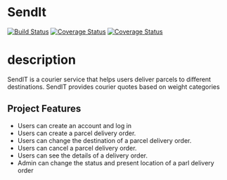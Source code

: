 # SendIt
[![Build Status](https://www.travis-ci.org/nanfuka/SendIt.svg?branch=161834211-user-able-view-all-orders)](https://www.travis-ci.org/nanfuka/SendIt)
[![Coverage Status](https://coveralls.io/repos/github/nanfuka/SendIt/badge.svg?branch=master)](https://coveralls.io/github/nanfuka/SendIt?branch=master)
[![Coverage Status](https://coveralls.io/repos/github/nanfuka/SendIt/badge.svg)](https://coveralls.io/github/nanfuka/SendIt)
# description
SendIT is a courier service that helps users deliver parcels to different destinations. SendIT provides courier quotes based on weight categories

## Project Features
* Users can create an account and log in
* Users can create a parcel delivery order.
* Users can change the destination of a parcel      delivery order.
* Users can cancel a parcel delivery order.
* Users can see the details of a delivery order.
* Admin can change the status and present           location of a parl delivery order